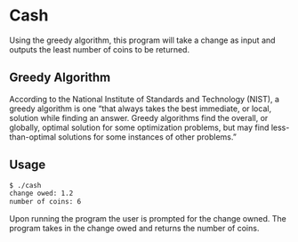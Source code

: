# Cash

Using the greedy algorithm, this program will take a change as input and outputs the least number of coins to be returned.

## Greedy Algorithm

According to the National Institute of Standards and Technology (NIST), a greedy algorithm is one “that always takes the best immediate, or local, solution while finding an answer. Greedy algorithms find the overall, or globally, optimal solution for some optimization problems, but may find less-than-optimal solutions for some instances of other problems.”

## Usage

```bash
$ ./cash
change owed: 1.2
number of coins: 6
```

Upon running the program the user is prompted for the change owned. The program takes in the change owed and returns the number of coins.
